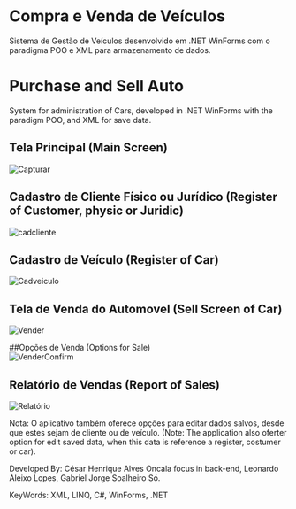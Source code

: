# Compra e Venda de Veículos
 Sistema de Gestão de Veículos desenvolvido em .NET WinForms com o paradigma POO e XML para armazenamento de dados.

# Purchase and Sell Auto
 System for administration of Cars, developed in .NET WinForms with the paradigm POO, and XML for save data.


## Tela Principal (Main Screen)
![Capturar](https://user-images.githubusercontent.com/52250904/111879848-ef661600-8986-11eb-813b-ce81cdb4baad.PNG)


## Cadastro de Cliente Físico ou Jurídico (Register of Customer, physic or Juridic)
![cadcliente](https://user-images.githubusercontent.com/52250904/111879889-1fadb480-8987-11eb-9cb9-90fa5c312bfd.PNG)


## Cadastro de Veículo (Register of Car)
![Cadveiculo](https://user-images.githubusercontent.com/52250904/111879985-9b0f6600-8987-11eb-8f73-82fc667e249d.PNG)

## Tela de Venda do Automovel (Sell Screen of Car)
![Vender](https://user-images.githubusercontent.com/52250904/111880009-b7ab9e00-8987-11eb-8b94-1b47d2da57cb.PNG)

##Opções de Venda (Options for Sale)  
![VenderConfirm](https://user-images.githubusercontent.com/52250904/111880051-e590e280-8987-11eb-9cc7-47052d0d343c.PNG)

## Relatório de Vendas (Report of Sales)
![Relatório](https://user-images.githubusercontent.com/52250904/111880088-16711780-8988-11eb-9b1d-5fd3a8c49c0f.PNG)



Nota: O aplicativo também oferece opções para editar dados salvos, desde que estes sejam de cliente ou de veículo. (Note: The application also oferter option for edit saved data, when this data is reference a register, costumer or car).

Developed By: César Henrique Alves Oncala focus in back-end, Leonardo Aleixo Lopes, Gabriel Jorge Soalheiro Só.

KeyWords: XML, LINQ, C#, WinForms, .NET
